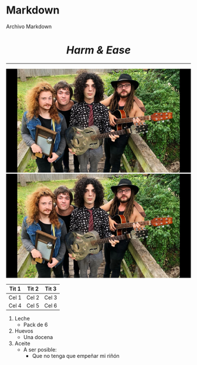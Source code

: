 # Markdown
Archivo Markdown
__*<h1 style = "text-align: center;">Harm & Ease</h1>*__

---

![Harm & Ease](maxresdefault.webp)
[![Underground](maxresdefault.webp)](https://www.youtube.com/watch?v=lAg3lsrI7ZA&list=RDlAg3lsrI7ZA&start_radio=1)

| Tit 1 | Tit 2 | Tit 3 |
|-------|-------|-------|
| Cel 1 | Cel 2 | Cel 3 |
| Cel 4 | Cel 5 | Cel 6 |

1. Leche
    - Pack de 6
2. Huevos
    - Una docena
3. Aceite
    - A ser posible:
        * Que no tenga que empeñar mi riñón
